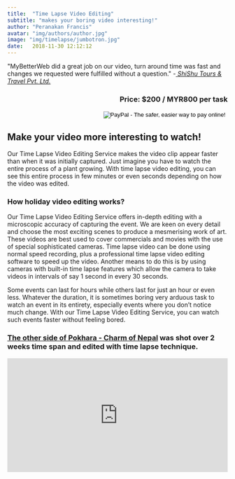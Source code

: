```yaml
---
title:  "Time Lapse Video Editing"
subtitle: "makes your boring video interesting!"
author: "Peranakan Francis"
avatar: "img/authors/author.jpg"
image: "img/timelapse/jumbotron.jpg"
date:   2018-11-30 12:12:12
---
```


"MyBetterWeb did a great job on our video, turn around time was fast and changes we requested were fulfilled without a question." -<a href="https://www.shishutours.fun" target="_blank"><i> ShiShu Tours & Travel Pvt. Ltd.</i></a>

<div style="text-align: right">
<h3>Price: $200 / MYR800 per task</h3></div>
<div align="right">
<form target="paypal" action="https://www.paypal.com/cgi-bin/webscr" method="post">
<input type="hidden" name="cmd" value="_s-xclick">
<input type="hidden" name="hosted_button_id" value="ABFXQ59CFNJSW">
<input type="image" src="https://www.paypalobjects.com/en_US/i/btn/btn_cart_LG.gif" border="0" name="submit" alt="PayPal - The safer, easier way to pay online!">
<img alt="" border="0" src="https://www.paypalobjects.com/en_US/i/scr/pixel.gif" width="1" height="1">
</form>
</div>

## Make your video more interesting to watch!
Our Time Lapse Video Editing Service makes the video clip appear faster than when it was initially captured. Just imagine you have to watch the entire process of a plant growing. With time lapse video editing, you can see this entire process in few minutes or even seconds depending on how the video was edited.

### How holiday video editing works?
Our Time Lapse Video Editing Service offers in-depth editing with a microscopic accuracy of capturing the event. We are keen on every detail and choose the most exciting scenes to produce a mesmerising work of art. These videos are best used to cover commercials and movies with the use of special sophisticated cameras. Time lapse video can be done using normal speed recording, plus a professional time lapse video editing software to speed up the video. Another means to do this is by using cameras with built-in time lapse features which allow the camera to take videos in intervals of say 1 second in every 30 seconds.

Some events can last for hours while others last for just an hour or even less. Whatever the duration, it is sometimes boring very arduous task to watch an event in its entirety, especially events where you don’t notice much change. With our Time Lapse Video Editing Service, you can watch such events faster without feeling bored.

### <a href="https://vimeo.com/309828712" target="_blank">The other side of Pokhara - Charm of Nepal</a> was shot over 2 weeks time span and edited with time lapse technique.
<div style="padding:51.49% 0 0 0;position:relative;"><iframe src="https://player.vimeo.com/video/309828712" style="position:absolute;top:0;left:0;width:100%;height:100%;" frameborder="0" webkitallowfullscreen mozallowfullscreen allowfullscreen></iframe></div><script src="https://player.vimeo.com/api/player.js"></script>
<br/>
